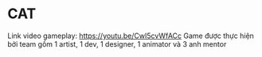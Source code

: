 # CAT
Link video gameplay: https://youtu.be/CwI5cvWfACc
Game được thực hiện bởi team gồm 1 artist, 1 dev, 1 designer, 1 animator và 3 anh mentor
